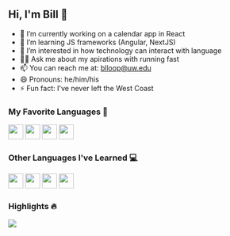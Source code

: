 ## Hi, I'm Bill 👋

- 🔭 I’m currently working on a calendar app in React
- 🌱 I’m learning JS frameworks (Angular, NextJS)
- 🤔 I’m interested in how technology can interact with language
- 🏃‍♂️ Ask me about my apirations with running fast
- 📫 You can reach me at: blloop@uw.edu
- 😄 Pronouns: he/him/his
- ⚡ Fun fact: I've never left the West Coast

### My Favorite Languages :brain:
<a href="#"><img src="https://img.shields.io/badge/-HTML-e34c26?style=flat-square" style="height: 30px" href="#"></a>
<a href="#"><img src="https://img.shields.io/badge/-CSS-2965f1?style=flat-square" style="height: 30px" href="#"></a>
<a href="#"><img src="https://img.shields.io/badge/-JavaScript-f0db4f?style=flat-square" style="height: 30px" href="#"></a>
<a href="#"><img src="https://img.shields.io/badge/-Python-4584b6?style=flat-square" style="height: 30px" href="#"></a>

### Other Languages I've Learned :computer:
<a href="#"><img src="https://img.shields.io/badge/-C-283593?style=flat-square" style="height: 30px" href="#"></a>
<a href="#"><img src="https://img.shields.io/badge/-C++-487cb4?style=flat-square" style="height: 30px" href="#"></a>
<a href="#"><img src="https://img.shields.io/badge/-Java-f89820?style=flat-square" style="height: 30px" href="#"></a>
<a href="#"><img src="https://img.shields.io/badge/-R-165caa?style=flat-square" style="height: 30px" href="#"></a>

### Highlights :fire:
<a href=""><img align="center" src="http://github-readme-streak-stats.herokuapp.com?user=blloop&theme=radical"/></a>
